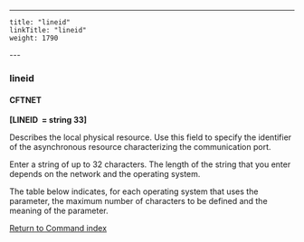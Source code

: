---
    title: "lineid"
    linkTitle: "lineid"
    weight: 1790
---<span id="lineid"></span>

### lineid

#### CFTNET

****[LINEID  = string 33]****   

Describes the local physical resource. Use this field to specify the
identifier of the asynchronous resource characterizing the communication
port.

Enter a string of up to 32 characters. The length of the string that
you enter depends on the network and the operating system.

The table below indicates, for each operating system that uses the parameter,
the maximum number of characters to be defined and the meaning of the
parameter.

[Return to Command index](../../)
